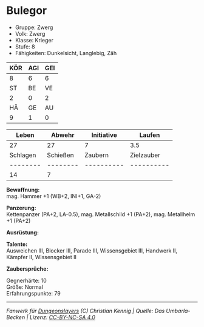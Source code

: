 # Bulegor  
- Gruppe: Zwerg  
- Volk: Zwerg  
- Klasse: Krieger  
- Stufe: 8  
- Fähigkeiten: Dunkelsicht, Langlebig, Zäh  


| KÖR | AGI | GEI |  
| --- | --- | --- |  
| 8   | 6   | 6   |
| ST  | BE  | VE  |  
| 2   | 0   | 2   |
| HÄ  | GE  | AU  |  
| 9   | 1   | 0   |


| Leben    | Abwehr   | Initiative | Laufen     |
| -------- | -------- | ---------- | ---------- |
| 27       | 27       | 7          | 3.5        |
| Schlagen | Schießen | Zaubern    | Zielzauber |
| -------- | -------- | ---------- | ---------- |
| 14       | 7        |            |            |

**Bewaffnung:**  
mag. Hammer +1 (WB+2, INI+1, GA-2)

**Panzerung:**  
Kettenpanzer (PA+2, LA-0.5), mag. Metallschild +1 (PA+2), mag. Metallhelm +1 (PA+2)

**Ausrüstung:**  


**Talente:**  
Ausweichen III, Blocker III, Parade III, Wissensgebiet III, Handwerk II, Kämpfer II, Wissensgebiet II

**Zaubersprüche:**  


Gegnerhärte: 10  
Größe: Normal  
Erfahrungspunkte: 79  



___
*Fanwerk für [Dungeonslayers](https://www.dungeonslayers.net/) (C) Christian Kennig | Quelle: Das Umbarla-Becken | Lizenz: [CC-BY-NC-SA 4.0](https://creativecommons.org/licenses/by-nc-sa/4.0/deed.de)*